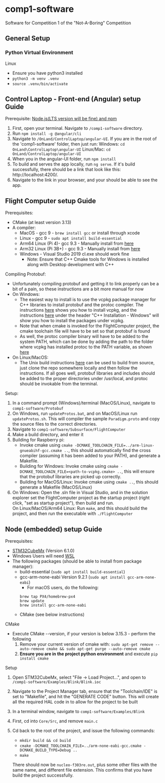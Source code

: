# comp1-software
Software for Competition 1 of the "Not-A-Boring" Competition

## General Setup
### Python Virtual Environment 

Linux
- Ensure you have python3 installed
- `python3 -m venv .venv` 
- `source .venv/bin/activate`

## Control Laptop - Front-end (Angular) setup Guide
Prerequisite: [Node.js(LTS version will be fine) and npm](https://docs.npmjs.com/downloading-and-installing-node-js-and-npm#using-a-node-version-manager-to-install-node-js-and-npm)

1. First, open your terminal. Navigate to `/comp1-software` directory.
2. Run `npm install -g @angular/cli`
3. Navigate to `/OnLand/ControlLaptop/angular-UI`. 
    If you are in the root of the 'comp1-software' folder, then just run:
        Windows: `cd OnLand\ControlLaptop\angular-UI`
        Linux/Mac: `cd OnLand/ControlLaptop/angular-UI`
4. When you in the angular-UI folder, run `npm install`
5. To build and serves the app locally, run `ng serve`. If it's build successfully, there should be a link that look like this: http://localhost:4200/. 
6. Navigate to the link in your browser, and your should be able to see the app.

## Flight Computer setup Guide
Prerequisites:
 - CMake (at least version 3.13)
 - A compiler:
   - MacOS - gcc 9 - `brew install gcc` or install through xcode
   - Linux - gcc 9 - `sudo apt install build-essential`
   - Arm64 Linux (Pi 4)- gcc 9.3 - Manually install from [here](https://github.com/abhiTronix/raspberry-pi-cross-compilers/wiki/64-Bit-Cross-Compiler:-Installation-Instructions)
   - Arm32 Linux (Pi 3B+) - gcc 9.3 - Manually install from [here](https://github.com/abhiTronix/raspberry-pi-cross-compilers/wiki/Cross-Compiler:-Installation-Instructions)
   - Windows - Visual Studio 2019 cl.exe should work fine
     - Note: Ensure that C++ Cmake tools for Windows is installed along with Desktop development with C++

Compiling Protobuf:
 - Unfortunately compiling protobuf and getting it to link properly can be a bit of a pain, so these instructions are a bit more manual for now
 - On Windows:
   - The easiest way to install is to use the vcpkg package manager for C++ libraries to install protobuf and the protoc compiler. The instructions [here](https://github.com/microsoft/vcpkg#quick-start-windows) shows you how to install vcpkg, and the instructions [here](https://github.com/protocolbuffers/protobuf/blob/master/src/README.md) under the header "C++ Installation - Windows" will show you how to install the packages under vcpkg.
    - Note that when cmake is invoked for the FlightComputer project, the cmake toolchain file will have to be set so that protobuf is found
    - As well, the protoc compiler binary will have to be added to the system PATH, which can be done by adding the path to the folder where vcpkg has installed protoc to the PATH variable, as shown [here](https://www.architectryan.com/2018/03/17/add-to-the-path-on-windows-10/)
 - On Linux/MacOS:
   - The Unix build instructions [here](https://github.com/protocolbuffers/protobuf/blob/master/src/README.md) can be used to build from source, just clone the repo somewhere locally and then follow the instructions. If all goes well, protobuf libraries and includes should be added to the proper directories under /usr/local, and protoc should be invokable from the terminal.

Setup:
1. In a command prompt (Windows)/terminal (MacOS/Linux), navigate to `comp1-software/Protobuf`
2. On Windows, run `updateProtos.bat`, and on MacOS/Linux run `updateProtos.sh`. This will compiler the sample `Paradigm.proto` and copy the source files to the correct directories.
3. Navigate to `comp1-software/Subsurface/FlightComputer`
4. Make a build directory, and enter it
5. Building for Raspberry pi:  
   - Invoke cmake using `cmake -DCMAKE_TOOLCHAIN_FILE=../arm-linux-gnueabihf-gcc.cmake ..`, this should automatically find the cross compiler (assuming it has been added to your PATH), and generate a Makefile.
   - Building for Windows: Invoke cmake using `cmake -DCMAKE_TOOLCHAIN_FILE=<path-to-vcpkg.cmake> ..`, this will ensure that the protobuf libraries are picked up correctly.
   - Building for MacOS/Linux: Invoke cmake using `cmake ..`, this should generate a Makefile (MacOS/Linux)
6. On Windows: Open the .sln file in Visual Studio, and in the solution explorer set the FlightComputer project as the startup project (right click, "set as startup project"), then build and run.  
On Linux/MacOS/Arm64 Linux: Run `make`, and this should build the project, and then run the executable with `./FlightComputer`


## Node (embedded) setup Guide
Prerequisites:
 - [STM32CubeMx](https://www.st.com/en/development-tools/stm32cubemx.html) (Version 6.1.0)
 - Windows Users will need [WSL](https://docs.microsoft.com/en-us/windows/wsl/install-win10)
 - The following packages (should be able to install from package manager):
   - build-essential (`sudo apt install build-essential`)
   - gcc-arm-none-eabi Version 9.2.1 (`sudo apt install gcc-arm-none-eabi`)
     - For macOS users, do the following:
     ```shell
     brew tap PX4/homebrew-px4
     brew update
     brew install gcc-arm-none-eabi
     ```
   - CMake (see below instructions)

CMake
 - Execute CMake --version, if your version is below 3.15.3 - perform the following
    1. Remove your current version of cmake with: `sudo apt-get remove --auto-remove cmake && sudo apt-get purge --auto-remove cmake` 
    2. **Ensure you are in the project python environment** and execute `pip install cmake` 

Setup
1. Open STM32CubeMx, select "File -> Load Project...", and open to `/comp1-software/Examples/Blink/Blink.ioc`
2. Navigate to the Project Manager tab, ensure that the "Toolchain/IDE" is set to "Makefile", and hit the "GENERATE CODE" button. This will create all the required HAL code in to allow for the project to be built
3. In a terminal window, navigate to `comp1-software/Examples/Blink`
4. First, cd into `Core/Src`, and remove `main.c`
5. Cd back to the root of the project, and issue the following commands:
   - `mkdir build && cd build`
   - `cmake -DCMAKE_TOOLCHAIN_FILE=../arm-none-eabi-gcc.cmake -DCMAKE_BUILD_TYPE=Debug ..`
   - `make`

   There should now be `nucleo-f303re.out`, plus some other files with the same name, and different file extension. This confirms that you have build the project successfully.
